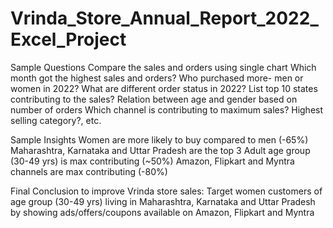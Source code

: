 # Vrinda_Store_Annual_Report_2022_Excel_Project

Sample Questions
Compare the sales and orders using single chart
Which month got the highest sales and orders?
Who purchased more- men or women in 2022?
What are different order status in 2022?
List top 10 states contributing to the sales?
Relation between age and gender based on number of orders
Which channel is contributing to maximum sales?
Highest selling category?, etc.







Sample Insights
Women are more likely to buy compared to men (-65%)
Maharashtra, Karnataka and Uttar Pradesh are the top 3
Adult age group (30-49 yrs) is max contributing (~50%)
Amazon, Flipkart and Myntra channels are max contributing (-80%)

Final Conclusion to improve Vrinda store sales:
Target women customers of age group (30-49 yrs) living in
Maharashtra, Karnataka and Uttar Pradesh by showing
ads/offers/coupons available on Amazon, Flipkart and Myntra
